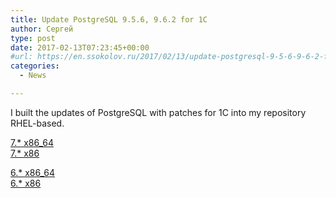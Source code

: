 ```yaml
---
title: Update PostgreSQL 9.5.6, 9.6.2 for 1C
author: Сергей
type: post
date: 2017-02-13T07:23:45+00:00
#url: https://en.ssokolov.ru/2017/02/13/update-postgresql-9-5-6-9-6-2-for-1c/
categories:
  - News

---
```

I built the updates of PostgreSQL with patches for 1C into my repository RHEL-based.

<a href="http://abf-downloads.rosalinux.ru/1c_personal/repository/rosa-server72/x86_64/main/release/" target="_blank">7.* x86_64</a>  
<a href="http://abf-downloads.rosalinux.ru/1c_personal/repository/rosa-server72/i586/main/release/" target="_blank">7.* x86</a>

<a href="http://abf-downloads.rosalinux.ru/1c_personal/repository/rosa-server66/x86_64/main/release/" target="_blank">6.* x86_64</a>  
<a href="http://abf-downloads.rosalinux.ru/1c_personal/repository/rosa-server66/i586/main/release/" target="_blank">6.* x86</a>